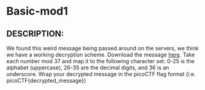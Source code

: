 # Basic-mod1
## DESCRIPTION:
We found this weird message being passed around on the servers, we think we have a working decryption scheme. 
Download the message [here](https://github.com/jon-brandy/CTF-WRITE-UP/blob/bc1c3f33cf96e7ec50e563fe8933d516d46f9c41/Asset/Basic-mod1/message.txt). Take each number mod 37 and map it to the following character set: 0-25 is the alphabet (uppercase), 
26-35 are the decimal digits, and 36 is an underscore. Wrap your decrypted message in the 
picoCTF flag format (i.e. picoCTF{decrypted_message})
